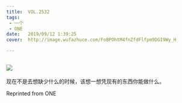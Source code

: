 ```yaml
---
title:	VOL.2532
tags:
 - 一个
 - ONE
date:	2019/09/12 1:39:25
cover:	http://image.wufazhuce.com/FoBPOhtM4fnZfdFlfpm9DGI9Wy_H

---
```

![](http://image.wufazhuce.com/FoBPOhtM4fnZfdFlfpm9DGI9Wy_H)
---

现在不是去想缺少什么的时候，该想一想凭现有的东西你能做什么。
 
Reprinted from ONE
